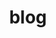 ---
title: blog
description: 博客的优化
image: 

# Badge style
style:
    background: "#AA9933"
    color: "#fff"
---